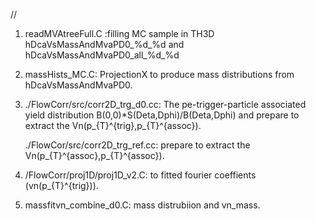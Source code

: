 //
1. readMVAtreeFull.C :filling MC sample in TH3D hDcaVsMassAndMvaPD0_%d_%d and 
hDcaVsMassAndMvaPD0_all_%d_%d

2. massHists_MC.C:  ProjectionX to produce mass distributions from hDcaVsMassAndMvaPD0. 

3. ./FlowCorr/src/corr2D_trg_d0.cc:  The pe-trigger-particle associated yield distribution
                                     B(0,0)*S(Deta,Dphi)/B(Deta,Dphi) and prepare to extract the 
                                     Vn(p_{T}^{trig},p_{T}^{assoc}). 
   
   ./FlowCor/src/corr2D_trg_ref.cc:  prepare to extract the Vn(p_{T}^{assoc},p_{T}^{assoc}). 

4. /FlowCorr/proj1D/proj1D_v2.C: to fitted fourier coeffients (vn(p_{T}^{trig})). 

5.  massfitvn_combine_d0.C: mass distrubiion and vn_mass. 

      
